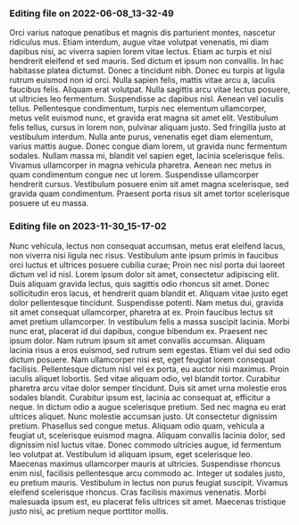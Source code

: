 

### Editing file on 2022-06-08_13-32-49

Orci varius natoque penatibus et magnis dis parturient montes, nascetur ridiculus mus. Etiam interdum, augue vitae volutpat venenatis, mi diam dapibus nisi, ac viverra sapien lorem vitae lectus. Etiam ac turpis et nisl hendrerit eleifend et sed mauris. Sed dictum et ipsum non convallis. In hac habitasse platea dictumst. Donec a tincidunt nibh. Donec eu turpis at ligula rutrum euismod non id orci. Nulla sapien felis, mattis vitae arcu a, iaculis faucibus felis. Aliquam erat volutpat. Nulla sagittis arcu vitae lectus posuere, ut ultricies leo fermentum. Suspendisse ac dapibus nisl. Aenean vel iaculis tellus. Pellentesque condimentum, turpis nec elementum ullamcorper, metus velit euismod nunc, et gravida erat magna sit amet elit.
Vestibulum felis tellus, cursus in lorem non, pulvinar aliquam justo. Sed fringilla justo at vestibulum interdum. Nulla ante purus, venenatis eget diam elementum, varius mattis augue. Donec congue diam lorem, ut gravida nunc fermentum sodales. Nullam massa mi, blandit vel sapien eget, lacinia scelerisque felis. Vivamus ullamcorper in magna vehicula pharetra. Aenean nec metus in quam condimentum congue nec ut lorem. Suspendisse ullamcorper hendrerit cursus. Vestibulum posuere enim sit amet magna scelerisque, sed gravida quam condimentum. Praesent porta risus sit amet tortor scelerisque posuere ut eu massa.




### Editing file on 2023-11-30_15-17-02

Nunc vehicula, lectus non consequat accumsan, metus erat eleifend lacus, non viverra nisi ligula nec risus. Vestibulum ante ipsum primis in faucibus orci luctus et ultrices posuere cubilia curae; Proin nec nisl porta dui laoreet dictum vel id nisl. Lorem ipsum dolor sit amet, consectetur adipiscing elit. Duis aliquam gravida lectus, quis sagittis odio rhoncus sit amet. Donec sollicitudin eros lacus, et hendrerit quam blandit et. Aliquam vitae justo eget dolor pellentesque tincidunt. Suspendisse potenti. Nam metus dui, gravida sit amet consequat ullamcorper, pharetra at ex. Proin faucibus lectus sit amet pretium ullamcorper. In vestibulum felis a massa suscipit lacinia. Morbi nunc erat, placerat id dui dapibus, congue bibendum ex. Praesent nec ipsum dolor. Nam rutrum ipsum sit amet convallis accumsan. Aliquam lacinia risus a eros euismod, sed rutrum sem egestas.
Etiam vel dui sed odio dictum posuere. Nam ullamcorper nisi est, eget feugiat lorem consequat facilisis. Pellentesque dictum nisl vel ex porta, eu auctor nisi maximus. Proin iaculis aliquet lobortis. Sed vitae aliquam odio, vel blandit tortor. Curabitur pharetra arcu vitae dolor semper tincidunt. Duis sit amet urna molestie eros sodales blandit. Curabitur ipsum est, lacinia ac consequat at, efficitur a neque. In dictum odio a augue scelerisque pretium. Sed nec magna eu erat ultrices aliquet. Nunc molestie accumsan justo. Ut consectetur dignissim pretium. Phasellus sed congue metus.
Aliquam odio quam, vehicula a feugiat ut, scelerisque euismod magna. Aliquam convallis lacinia dolor, sed dignissim nisl luctus vitae. Donec commodo ultricies augue, id fermentum leo volutpat at. Vestibulum id aliquam ipsum, eget scelerisque leo. Maecenas maximus ullamcorper mauris at ultricies. Suspendisse rhoncus enim nisl, facilisis pellentesque arcu commodo ac. Integer ut sodales justo, eu pretium mauris. Vestibulum in lectus non purus feugiat suscipit. Vivamus eleifend scelerisque rhoncus. Cras facilisis maximus venenatis. Morbi malesuada ipsum est, eu placerat felis ultrices sit amet. Maecenas tristique justo nisi, ac pretium neque porttitor mollis.


